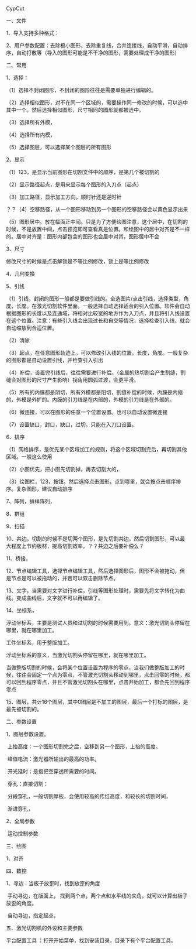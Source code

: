 CypCut 

一、文件

1、导入支持多种格式：

2、用户参数配置：去除极小图形，去除重复线，合并连接线，自动平滑，自动排序，自动打散等（导入的图形可能是不干净的图形，需要处理成干净的图形）

二、常用

1、选择：

（1）选择不封闭图形，不封闭的图形往往是需要单独进行编辑的。

（2）选择相似图形，对不在同一个区域的，需要操作同一修改的时候，可以选中其中一个，然后选择相似图形，尺寸相同的图形就都被选中。

（3）选择所有外模，

（4）选择所有内模，

（5）选择图层，可以选择某个图层的所有图形

2、显示

（1）123，是显示当前图形在切割文件中的顺序，是第几个被切割的

（2）显示路径起点，是用来显示每个图形的入刀点（起点）

（3）加工路径，显示加工方向，顺时针还是逆时针

？？（4）空移路径，从一个图形移动到另一个图形的空移路径会以黄色显示出来

（5）图形居中。放在幅面正中间。只是为了方便绘图注意，这个居中，在切割的时候，不是放置中间，点击预览即可查看真是位置。和绘图中的居中对齐是不一样的。居中对齐是：图形内部包含的图形也会居中对其，图形居中不会

3、尺寸 

修改尺寸的时候是点击解锁是不等比例修改，锁上是等比例修改

4、几何变换

5、引线

（1）引线，封闭的图形一般都是要做引线的。全选图片/点击引线，选择类型，角度，长度。在激光切割软件里面，一般选择自动选择适合的引入位置。软件会自动根据图形的长度以及连通域，将相对比较宽的地方作为入刀点，并且将引入线设置在这个位置。注意：有些引入线会出现过长和自交等情况，选择检查引入线，就会自动缩放到合适位置。

（2）清除

（3）起点，在任意图形轨迹上，可以修改引入线的位置。长度，角度。一般复杂的图形都是自动设置引线，并检查引入引出

（4）补偿，设置完引线后，往往需要进行补偿。（金属的热切割会产生割缝，割缝会对图形的尺寸产生影响）拐角用圆弧过渡，会更平滑。

（5）所有的内膜都是阴切，所有外模都是阳切，割缝补偿的时候，内膜是内缩的，外模是外扩的。内膜的引刀线是在内部的，外模的引刀线是在外部的。

（6）微连接，可以在图形的任意一个位置设置。也可以自动设置微连接

（7）设置缺口，封口，缺口，过切。只能在入刀口设置。

6、排序

（1）网格排序，是优先某个区域加工的规则，将这个区域切割完后，再切割其他区域。一般这么使用

（2）小图优先，把小图先切割掉，再去切割大的，

（3）绘图栏，123，按钮。然后选择点击图形，点到哪里，就会按点击顺序排序。复杂图形，建议自动排序

7、阵列，排样阵列，

8、群组

9、扫描

10、共边，切割的时候不是切两个图形，是先切割共边，然后切割图形，可以最大程度上节约板材，提高切割效率。？？共边之后要补偿么？

11、桥接，

12、节点编辑工具，选择节点编辑工具，然后选择图形后，图形不会被拖动，但是节点是可以被拖动的，并且可以双击删除节点。

13、文字，当需要对文字进行补偿，引线等图形处理时，需要先将文字转化为曲线。变成曲线后，文字就不可以再编辑了。

14、坐标系，

浮动坐标系，主要是测试人员和试切割的时候需要用到。意义：激光切割头停留在哪里，就在哪里加工。

工件坐标系，用于整版加工。

浮动坐标系的意义，当激光切割头停留在哪里，就在哪里加工。

当做整版切割的时候，会将某个位置设置为程序的零点，当我们做整版加工的时候，往往会固定一个点为零点，不管激光切割头移动到哪里，点击回零的时候，都可以回到程序零点，并且不管激光切割头在哪里，点击开始加工，都会先回到程序零点

15、图层，共计16个图层，其中0图层是不加工的图层，最后一个打标的图层，是最先被切割的。

二、参数设置

1、图层参数设置。

​     上抬高度：一个图形切割完之后，空移到另一个图形，上抬的高度。

​      峰值电流：激光器所输出的最高的功率。

​      开光延时：是指把空穿透所需要的时间。

​      穿孔：直接切割：

​                  分段穿孔，一般切割厚板，会使用较高的传红高度，和较长的切割时间，

​				  渐进穿孔，

2、全局参数

​    运动控制参数

三、绘图

 1、对齐

 四、数控

  1、寻边：当板子放歪时，找到放歪的角度

​        手动寻边，在版面上， 找到两个点，两个点和水平线的夹角，就可以计算出板子放歪的角度。

​      自动寻边，指定起点，

五、激光切割机的外设和主要参数

 平台配置工具 ：打开开始菜单，找到安装目录，目录下有个平台配置工具。



​    